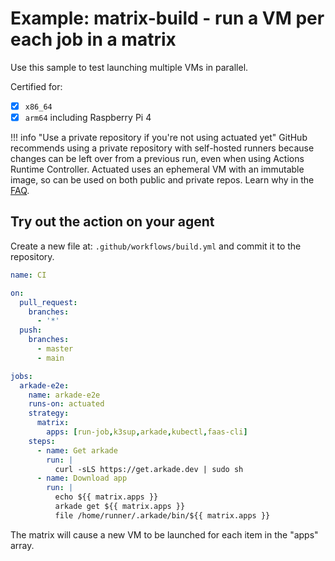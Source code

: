 # Example: matrix-build - run a VM per each job in a matrix

Use this sample to test launching multiple VMs in parallel.

Certified for:

- [x] `x86_64`
- [x] `arm64` including Raspberry Pi 4

!!! info "Use a private repository if you're not using actuated yet"
    GitHub recommends using a private repository with self-hosted runners because changes can be left over from a previous run, even when using Actions Runtime Controller. Actuated uses an ephemeral VM with an immutable image, so can be used on both public and private repos. Learn why in the [FAQ](/faq).

## Try out the action on your agent

Create a new file at: `.github/workflows/build.yml` and commit it to the repository.

```yaml
name: CI

on:
  pull_request:
    branches:
      - '*'
  push:
    branches:
      - master
      - main

jobs:
  arkade-e2e:
    name: arkade-e2e
    runs-on: actuated
    strategy:
      matrix:
        apps: [run-job,k3sup,arkade,kubectl,faas-cli]
    steps:
      - name: Get arkade
        run: |
          curl -sLS https://get.arkade.dev | sudo sh
      - name: Download app
        run: |
          echo ${{ matrix.apps }}
          arkade get ${{ matrix.apps }}
          file /home/runner/.arkade/bin/${{ matrix.apps }}
```

The matrix will cause a new VM to be launched for each item in the "apps" array.

